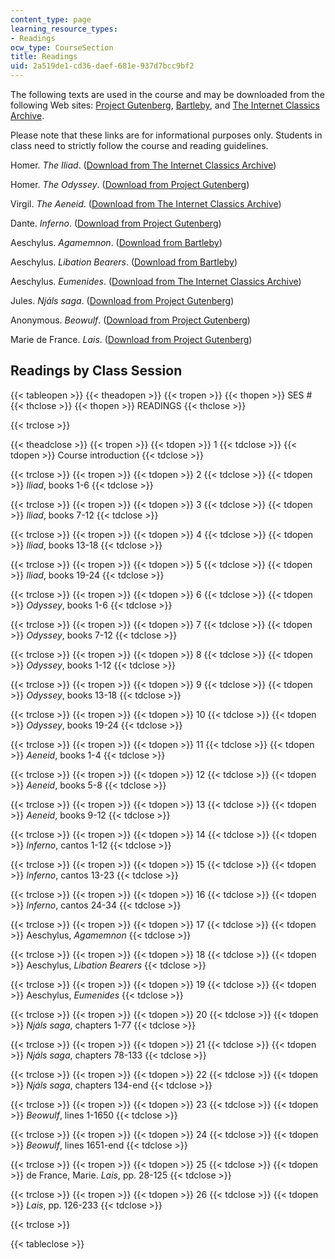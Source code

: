 ```yaml
---
content_type: page
learning_resource_types:
- Readings
ocw_type: CourseSection
title: Readings
uid: 2a519de1-cd36-daef-681e-937d7bcc9bf2
---
```


The following texts are used in the course and may be downloaded from the following Web sites: [Project Gutenberg](http://www.gutenberg.org/), [Bartleby](http://www.bartleby.com/), and [The Internet Classics Archive](http://classics.mit.edu/).

Please note that these links are for informational purposes only. Students in class need to strictly follow the course and reading guidelines.

Homer. _The Iliad_. ([Download from The Internet Classics Archive](http://classics.mit.edu/Homer/iliad.html))

Homer. _The Odyssey_. ([Download from Project Gutenberg](http://www.gutenberg.org/browse/BIBREC/BR1728.HTM
))

Virgil. _The Aeneid_. ([Download from The Internet Classics Archive](http://classics.mit.edu/Virgil/aeneid.html))

Dante. _Inferno_. ([Download from Project Gutenberg](http://www.gutenberg.org/browse/BIBREC/BR1995.HTM
))

Aeschylus. _Agamemnon_. ([Download from Bartleby](http://www.bartleby.com/8/1/))

Aeschylus. _Libation Bearers_. ([Download from Bartleby](http://www.bartleby.com/8/2/))

Aeschylus. _Eumenides_. ([Download from The Internet Classics Archive](http://classics.mit.edu/Aeschylus/eumendides.html))

Jules. _Njáls saga_. ([Download from Project Gutenberg](http://www.gutenberg.org/etext/24888))

Anonymous. _Beowulf_. ([Download from Project Gutenberg](http://www.gutenberg.org/etext/19633))

Marie de France. _Lais_. ([Download from Project Gutenberg](http://www.gutenberg.org/etext/11417))

Readings by Class Session
-------------------------

{{< tableopen >}}
{{< theadopen >}}
{{< tropen >}}
{{< thopen >}}
SES #
{{< thclose >}}
{{< thopen >}}
READINGS
{{< thclose >}}

{{< trclose >}}

{{< theadclose >}}
{{< tropen >}}
{{< tdopen >}}
1
{{< tdclose >}}
{{< tdopen >}}
Course introduction
{{< tdclose >}}

{{< trclose >}}
{{< tropen >}}
{{< tdopen >}}
2
{{< tdclose >}}
{{< tdopen >}}
_Iliad_, books 1-6
{{< tdclose >}}

{{< trclose >}}
{{< tropen >}}
{{< tdopen >}}
3
{{< tdclose >}}
{{< tdopen >}}
_Iliad_, books 7-12
{{< tdclose >}}

{{< trclose >}}
{{< tropen >}}
{{< tdopen >}}
4
{{< tdclose >}}
{{< tdopen >}}
_Iliad_, books 13-18
{{< tdclose >}}

{{< trclose >}}
{{< tropen >}}
{{< tdopen >}}
5
{{< tdclose >}}
{{< tdopen >}}
_Iliad_, books 19-24
{{< tdclose >}}

{{< trclose >}}
{{< tropen >}}
{{< tdopen >}}
6
{{< tdclose >}}
{{< tdopen >}}
_Odyssey_, books 1-6
{{< tdclose >}}

{{< trclose >}}
{{< tropen >}}
{{< tdopen >}}
7
{{< tdclose >}}
{{< tdopen >}}
_Odyssey_, books 7-12
{{< tdclose >}}

{{< trclose >}}
{{< tropen >}}
{{< tdopen >}}
8
{{< tdclose >}}
{{< tdopen >}}
_Odyssey_, books 1-12
{{< tdclose >}}

{{< trclose >}}
{{< tropen >}}
{{< tdopen >}}
9
{{< tdclose >}}
{{< tdopen >}}
_Odyssey_, books 13-18
{{< tdclose >}}

{{< trclose >}}
{{< tropen >}}
{{< tdopen >}}
10
{{< tdclose >}}
{{< tdopen >}}
_Odyssey_, books 19-24
{{< tdclose >}}

{{< trclose >}}
{{< tropen >}}
{{< tdopen >}}
11
{{< tdclose >}}
{{< tdopen >}}
_Aeneid_, books 1-4
{{< tdclose >}}

{{< trclose >}}
{{< tropen >}}
{{< tdopen >}}
12
{{< tdclose >}}
{{< tdopen >}}
_Aeneid_, books 5-8
{{< tdclose >}}

{{< trclose >}}
{{< tropen >}}
{{< tdopen >}}
13
{{< tdclose >}}
{{< tdopen >}}
_Aeneid_, books 9-12
{{< tdclose >}}

{{< trclose >}}
{{< tropen >}}
{{< tdopen >}}
14
{{< tdclose >}}
{{< tdopen >}}
_Inferno_, cantos 1-12
{{< tdclose >}}

{{< trclose >}}
{{< tropen >}}
{{< tdopen >}}
15
{{< tdclose >}}
{{< tdopen >}}
_Inferno_, cantos 13-23
{{< tdclose >}}

{{< trclose >}}
{{< tropen >}}
{{< tdopen >}}
16
{{< tdclose >}}
{{< tdopen >}}
_Inferno_, cantos 24-34
{{< tdclose >}}

{{< trclose >}}
{{< tropen >}}
{{< tdopen >}}
17
{{< tdclose >}}
{{< tdopen >}}
Aeschylus, _Agamemnon_
{{< tdclose >}}

{{< trclose >}}
{{< tropen >}}
{{< tdopen >}}
18
{{< tdclose >}}
{{< tdopen >}}
Aeschylus, _Libation Bearers_
{{< tdclose >}}

{{< trclose >}}
{{< tropen >}}
{{< tdopen >}}
19
{{< tdclose >}}
{{< tdopen >}}
Aeschylus, _Eumenides_
{{< tdclose >}}

{{< trclose >}}
{{< tropen >}}
{{< tdopen >}}
20
{{< tdclose >}}
{{< tdopen >}}
_Njáls saga_, chapters 1-77
{{< tdclose >}}

{{< trclose >}}
{{< tropen >}}
{{< tdopen >}}
21
{{< tdclose >}}
{{< tdopen >}}
_Njáls saga_, chapters 78-133
{{< tdclose >}}

{{< trclose >}}
{{< tropen >}}
{{< tdopen >}}
22
{{< tdclose >}}
{{< tdopen >}}
_Njáls saga_, chapters 134-end
{{< tdclose >}}

{{< trclose >}}
{{< tropen >}}
{{< tdopen >}}
23
{{< tdclose >}}
{{< tdopen >}}
_Beowulf_, lines 1-1650
{{< tdclose >}}

{{< trclose >}}
{{< tropen >}}
{{< tdopen >}}
24
{{< tdclose >}}
{{< tdopen >}}
_Beowulf_, lines 1651-end
{{< tdclose >}}

{{< trclose >}}
{{< tropen >}}
{{< tdopen >}}
25
{{< tdclose >}}
{{< tdopen >}}
de France, Marie. _Lais_, pp. 28-125
{{< tdclose >}}

{{< trclose >}}
{{< tropen >}}
{{< tdopen >}}
26
{{< tdclose >}}
{{< tdopen >}}
_Lais_, pp. 126-233
{{< tdclose >}}

{{< trclose >}}

{{< tableclose >}}